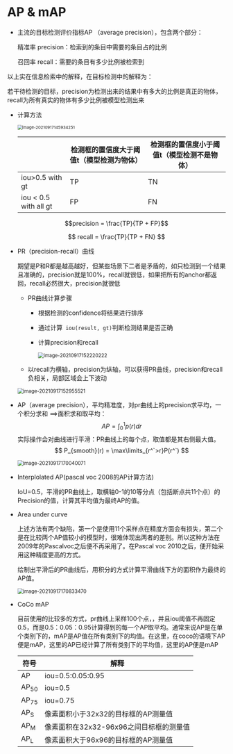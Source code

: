 # AP & mAP

- 主流的目标检测评价指标AP （average precision），包含两个部分：

  精准率 precision：检索到的条目中需要的条目占的比例

  召回率 recall：需要的条目有多少比例被检索到

以上实在信息检索中的解释，在目标检测中的解释为：

若干待检测的目标，precision为检测出来的结果中有多大的比例是真正的物体，recall为所有真实的物体有多少比例被模型检测出来

- 计算方法

  <img src="C:\Users\86188\AppData\Roaming\Typora\typora-user-images\image-20210917145934251.png" alt="image-20210917145934251" style="zoom:67%;" />
  
  |                       | 检测框的置信度大于阈值t（模型检测为物体） | 检测框的置信度小于阈值t（模型检测不是物体） |
  | --------------------- | ----------------------------------------- | ------------------------------------------- |
  | iou>0.5 with gt       | TP                                        | TN                                          |
  | iou < 0.5 with all gt | FP                                        | FN                                          |


$$precision = \frac{TP}{TP + FP}$$

$$
recall = \frac{TP}{TP + FN}
$$

- PR（precision-recall）曲线

  期望是P和R都是越高越好，但某些场景下二者是矛盾的，如只检测到一个结果且准确的，precision就是100%，recall就很低，如果把所有的anchor都返回，recall必然很大，precision就很低

  - PR曲线计算步骤

    - 根据检测的confidence将结果进行排序

    - 通过计算``` iou(result, gt)```判断检测结果是否正确

    - 计算precision和recall

      <img src="C:\Users\86188\AppData\Roaming\Typora\typora-user-images\image-20210917152220222.png" alt="image-20210917152220222" style="zoom: 80%;" />

  -	以recall为横轴，precision为纵轴，可以获得PR曲线，precision和recall负相关，局部区域会上下波动

  <img src="C:\Users\86188\AppData\Roaming\Typora\typora-user-images\image-20210917152955521.png" alt="image-20210917152955521" style="zoom:80%;" />
  
- AP（average precision），平均精准度，对pr曲线上的precision求平均，一个积分求和 ==>面积求和取平均：
  $$
  AP = \int_{0}^{1}p(r)dr
  $$
  实际操作会对曲线进行平滑：PR曲线上的每个点，取值都是其右侧最大值。
  $$
  P_{smooth}(r) = \max\limits_{r^`>r}P(r^`)
  $$
  

  <img src="C:\Users\86188\AppData\Roaming\Typora\typora-user-images\image-20210917170040071.png" alt="image-20210917170040071" style="zoom:80%;" />

- Interplolated AP(pascal voc 2008的AP计算方法)

  IoU=0.5，平滑的PR曲线上，取横轴0-1的10等分点（包括断点共11个点）的Precision的值，计算其平均值为最终AP的值。
  
- Area under curve

  上述方法有两个缺陷，第一个是使用11个采样点在精度方面会有损失，第二个是在比较两个AP值较小的模型时，很难体现出两者的差别。所以这种方法在2009年的Pascalvoc之后便不再采用了。在Pascal voc 2010之后，便开始采用这种精度更高的方式。

  绘制出平滑后的PR曲线后，用积分的方式计算平滑曲线下方的面积作为最终的AP值。

  <img src="C:\Users\86188\AppData\Roaming\Typora\typora-user-images\image-20210917170833470.png" alt="image-20210917170833470" style="zoom:80%;" />

- CoCo mAP

  目前使用的比较多的方式，pr曲线上采样100个点，，并且iou阈值不再固定0.5，而是0.5：0.05：0.95计算得到的每一个AP取平均。通常来说AP是在单个类别下的，mAP是AP值在所有类别下的均值。在这里，在coco的语境下AP便是mAP，这里的AP已经计算了所有类别下的平均值，这里的AP便是mAP

  | 符号            | 解释                                    |
  | --------------- | --------------------------------------- |
  | AP              | iou=0.5:0.05:0.95                       |
  | AP<sub>50</sub> | iou=0.5                                 |
  | AP<sub>75</sub> | iou=0.75                                |
  | AP<sub>S</sub>  | 像素面积小于32x32的目标框的AP测量值     |
  | AP<sub>M</sub>  | 像素面积在32x32-96x96之间目标框的测量值 |
  | AP<sub>L</sub>  | 像素面积大于96x96的目标框的AP测量值     |




